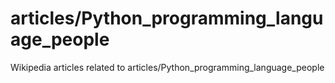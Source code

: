 # articles/Python_programming_language_people

Wikipedia articles related to articles/Python_programming_language_people